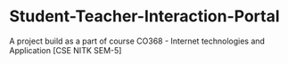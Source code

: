 # Student-Teacher-Interaction-Portal
A project build as a part of course CO368 - Internet technologies and Application [CSE NITK SEM-5]
